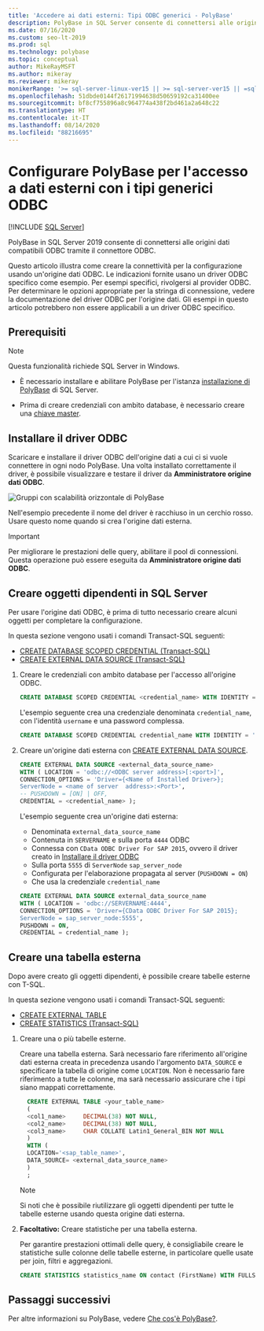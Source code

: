 ```yaml
---
title: 'Accedere ai dati esterni: Tipi ODBC generici - PolyBase'
description: PolyBase in SQL Server consente di connettersi alle origini dati compatibili tramite il connettore ODBC. Installare il driver ODBC e creare le tabelle esterne.
ms.date: 07/16/2020
ms.custom: seo-lt-2019
ms.prod: sql
ms.technology: polybase
ms.topic: conceptual
author: MikeRayMSFT
ms.author: mikeray
ms.reviewer: mikeray
monikerRange: '>= sql-server-linux-ver15 || >= sql-server-ver15 || =sqlallproducts-allversions'
ms.openlocfilehash: 51dbde0144f26171994638d50659192ca31400ee
ms.sourcegitcommit: bf8cf755896a8c964774a438f2bd461a2a648c22
ms.translationtype: HT
ms.contentlocale: it-IT
ms.lasthandoff: 08/14/2020
ms.locfileid: "88216695"
---
```

# <a name="configure-polybase-to-access-external-data-with-odbc-generic-types"></a>Configurare PolyBase per l'accesso a dati esterni con i tipi generici ODBC

 [!INCLUDE [SQL Server](../../includes/applies-to-version/sqlserver.md)]

PolyBase in SQL Server 2019 consente di connettersi alle origini dati compatibili ODBC tramite il connettore ODBC.

Questo articolo illustra come creare la connettività per la configurazione usando un'origine dati ODBC. Le indicazioni fornite usano un driver ODBC specifico come esempio. Per esempi specifici, rivolgersi al provider ODBC. Per determinare le opzioni appropriate per la stringa di connessione, vedere la documentazione del driver ODBC per l'origine dati. Gli esempi in questo articolo potrebbero non essere applicabili a un driver ODBC specifico.

## <a name="prerequisites"></a>Prerequisiti

>[!NOTE]
>Questa funzionalità richiede SQL Server in Windows.

* È necessario installare e abilitare PolyBase per l'istanza [installazione di PolyBase](polybase-installation.md) di SQL Server.

* Prima di creare credenziali con ambito database, è necessario creare una [chiave master](../../t-sql/statements/create-master-key-transact-sql.md).

## <a name="install-the-odbc-driver"></a>Installare il driver ODBC

Scaricare e installare il driver ODBC dell'origine dati a cui ci si vuole connettere in ogni nodo PolyBase. Una volta installato correttamente il driver, è possibile visualizzare e testare il driver da **Amministratore origine dati ODBC**.

![Gruppi con scalabilità orizzontale di PolyBase](../../relational-databases/polybase/media/polybase-odbc-admin.png) 

Nell'esempio precedente il nome del driver è racchiuso in un cerchio rosso. Usare questo nome quando si crea l'origine dati esterna.

> [!IMPORTANT]
> Per migliorare le prestazioni delle query, abilitare il pool di connessioni. Questa operazione può essere eseguita da **Amministratore origine dati ODBC**.

## <a name="create-dependent-objects-in-sql-server"></a>Creare oggetti dipendenti in SQL Server

Per usare l'origine dati ODBC, è prima di tutto necessario creare alcuni oggetti per completare la configurazione.

In questa sezione vengono usati i comandi Transact-SQL seguenti:

* [CREATE DATABASE SCOPED CREDENTIAL (Transact-SQL)](../../t-sql/statements/create-database-scoped-credential-transact-sql.md)
* [CREATE EXTERNAL DATA SOURCE (Transact-SQL)](../../t-sql/statements/create-external-data-source-transact-sql.md) 

1. Creare le credenziali con ambito database per l'accesso all'origine ODBC.

    ```sql
    CREATE DATABASE SCOPED CREDENTIAL <credential_name> WITH IDENTITY = '<username>', Secret = '<password>';
    ```

    L'esempio seguente crea una credenziale denominata `credential_name`, con l'identità `username` e una password complessa.

    ```sql
    CREATE DATABASE SCOPED CREDENTIAL credential_name WITH IDENTITY = 'username', Secret = 'BycA4ZjrE#*2W%!';
    ```

1. Creare un'origine dati esterna con [CREATE EXTERNAL DATA SOURCE](../../t-sql/statements/create-external-data-source-transact-sql.md).

    ```sql
    CREATE EXTERNAL DATA SOURCE <external_data_source_name>
    WITH ( LOCATION = 'odbc://<ODBC server address>[:<port>]',
    CONNECTION_OPTIONS = 'Driver={<Name of Installed Driver>};
    ServerNode = <name of server  address>:<Port>',
    -- PUSHDOWN = [ON] | OFF,
    CREDENTIAL = <credential_name> );
    ```

    L'esempio seguente crea un'origine dati esterna:
    * Denominata `external_data_source_name`
    * Contenuta in `SERVERNAME` e sulla porta `4444` ODBC
    * Connessa con `CData ODBC Driver For SAP 2015`, ovvero il driver creato in [Installare il driver ODBC](#install-the-odbc-driver)
    * Sulla porta `5555` di `ServerNode` `sap_server_node`
    * Configurata per l'elaborazione propagata al server (`PUSHDOWN = ON`)
    * Che usa la credenziale `credential_name`

    ```sql
    CREATE EXTERNAL DATA SOURCE external_data_source_name
    WITH ( LOCATION = 'odbc://SERVERNAME:4444',
    CONNECTION_OPTIONS = 'Driver={CData ODBC Driver For SAP 2015};
    ServerNode = sap_server_node:5555',
    PUSHDOWN = ON,
    CREDENTIAL = credential_name );
    ```
    
## <a name="create-an-external-table"></a>Creare una tabella esterna

Dopo avere creato gli oggetti dipendenti, è possibile creare tabelle esterne con T-SQL. 

In questa sezione vengono usati i comandi Transact-SQL seguenti:
* [CREATE EXTERNAL TABLE](../../t-sql/statements/create-external-table-transact-sql.md)
* [CREATE STATISTICS (Transact-SQL)](../../t-sql/statements/create-statistics-transact-sql.md)

1. Creare una o più tabelle esterne.

   Creare una tabella esterna. Sarà necessario fare riferimento all'origine dati esterna creata in precedenza usando l'argomento `DATA_SOURCE` e specificare la tabella di origine come `LOCATION`. Non è necessario fare riferimento a tutte le colonne, ma sarà necessario assicurare che i tipi siano mappati correttamente.  

   ```sql
     CREATE EXTERNAL TABLE <your_table_name>
     (
     <col1_name>     DECIMAL(38) NOT NULL,
     <col2_name>     DECIMAL(38) NOT NULL,
     <col3_name>     CHAR COLLATE Latin1_General_BIN NOT NULL
     )
     WITH (
     LOCATION='<sap_table_name>',
     DATA_SOURCE= <external_data_source_name>
     )
     ;
   ```

   > [!NOTE]
   > Si noti che è possibile riutilizzare gli oggetti dipendenti per tutte le tabelle esterne usando questa origine dati esterna.

1. **Facoltativo:** Creare statistiche per una tabella esterna.

    Per garantire prestazioni ottimali delle query, è consigliabile creare le statistiche sulle colonne delle tabelle esterne, in particolare quelle usate per join, filtri e aggregazioni.

    ```sql
    CREATE STATISTICS statistics_name ON contact (FirstName) WITH FULLSCAN; 
    ```
    
## <a name="next-steps"></a>Passaggi successivi

Per altre informazioni su PolyBase, vedere [Che cos'è PolyBase?](polybase-guide.md).

